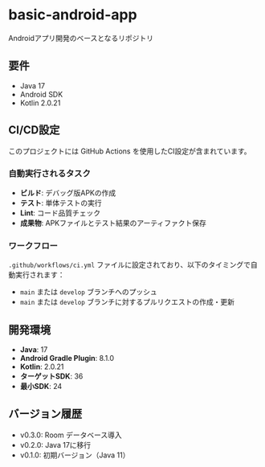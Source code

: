 # basic-android-app
Androidアプリ開発のベースとなるリポジトリ

## 要件
- Java 17
- Android SDK
- Kotlin 2.0.21

## CI/CD設定

このプロジェクトには GitHub Actions を使用したCI設定が含まれています。

### 自動実行されるタスク

- **ビルド**: デバッグ版APKの作成
- **テスト**: 単体テストの実行
- **Lint**: コード品質チェック
- **成果物**: APKファイルとテスト結果のアーティファクト保存

### ワークフロー

`.github/workflows/ci.yml` ファイルに設定されており、以下のタイミングで自動実行されます：

- `main` または `develop` ブランチへのプッシュ
- `main` または `develop` ブランチに対するプルリクエストの作成・更新

## 開発環境

- **Java**: 17
- **Android Gradle Plugin**: 8.1.0
- **Kotlin**: 2.0.21
- **ターゲットSDK**: 36
- **最小SDK**: 24

## バージョン履歴
- v0.3.0: Room データベース導入
- v0.2.0: Java 17に移行
- v0.1.0: 初期バージョン（Java 11）
